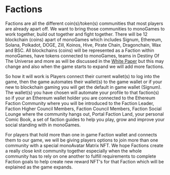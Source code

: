 <h1>Factions</h1>

<p>Factions are all the different coin(s)/token(s) communities that most players are already apart off. We want to bring those communities to monoGames to work together, build out together and fight together. There will be 12 blockchain (coins) apart of monoGames which includes Signum, Ethereum, Solana, Polkadot, DOGE, Zill, Koinos, Hive, Pirate Chain, Dragonchain, Wax and BSC. All blockchains (coins) will be represented as a Faction within monoGames, have tokens connected to monoGames, teams in Destiny Of The Universe and more as will be discussed in the <a href="">White Paper</a> but this may change and also when the game starts to expand we will add more factions.</p>

<p>So how it will work is Players connect their current wallet(s) to log into the game, then the game automates their wallet(s) to the game wallet or if your new to blockchain gaming you will get the default in game wallet (Signum). The wallet(s) you have chosen will automate your profile to that faction(s) so if your an Ethereum wallet holder you are connected to the Ethereum Faction Community where you will be introduced to the Faction Leader, Faction Higher Council Members, Faction Council Members, Faction Social Lounge where the community hangs out, Portal Faction Land, your personal Comic Book, a set of faction guides to help you play, grow and improve your social standing with in monoGames.</p>

<p>For players that hold more than one in game Faction wallet and connects them to our game, we will be giving players options to join more than one community with a special monoAvatar Matrix NFT. We hope Factions create a really close knit community together especially when the whole community has to rely on one another to fulfill requirements to complete Faction goals to help create new reward NFT's for that Faction which will be explained as the game expands.
</p>
